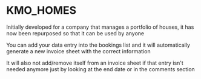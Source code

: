 # KMO_HOMES

Initially developed for a company that manages a portfolio of houses, it has now been repurposed so that it can be used by anyone

You can add your data entry into the bookings list and it will automatically generate a new invoice sheet with the correct information

It will also not add/remove itself from an invoice sheet if that entry isn't needed anymore just by looking at the end date or in the comments section
